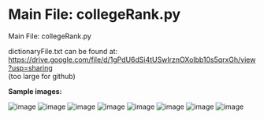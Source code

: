 # Main File: collegeRank.py

Main File: collegeRank.py

dictionaryFile.txt can be found at: https://drive.google.com/file/d/1gPdU6dSi4tUSwIrznOXolbb10s5qrxGh/view?usp=sharing
</br>(too large for github)

**Sample images:**


 ![image](https://user-images.githubusercontent.com/108026776/175459445-35fdc576-cce2-4555-a6e1-07499ff0afd9.png)
 ![image](https://user-images.githubusercontent.com/108026776/175459375-d6a35635-c531-4723-afb4-bcf1251cffe0.png)
 ![image](https://user-images.githubusercontent.com/108026776/175459382-bade30c0-555b-4b2d-8a8d-6f7cd2ea16a1.png)
 ![image](https://user-images.githubusercontent.com/108026776/175459401-7d27aa2e-9b6f-45f0-aad7-6211a88ab824.png)
 ![image](https://user-images.githubusercontent.com/108026776/175459412-64fe09d0-f53e-4431-b5b9-31342f853a2a.png)
  ![image](https://user-images.githubusercontent.com/108026776/175459479-c6c02919-e93b-457c-9d60-656e4b4151e0.png)
 ![image](https://user-images.githubusercontent.com/108026776/175459499-292b6fa7-7152-4064-9589-03b05d592ef9.png)
 ![image](https://user-images.githubusercontent.com/108026776/175459511-d60aaa01-433b-4d13-8fba-b37e9590f21c.png)








